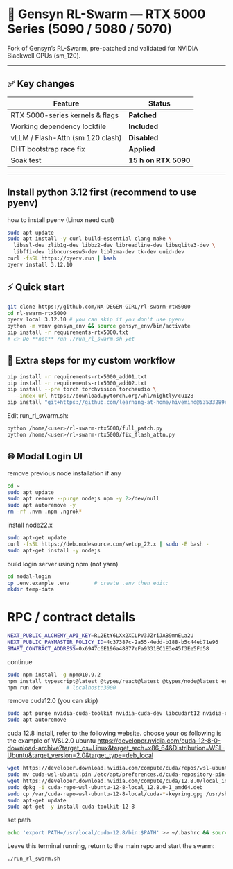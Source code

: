 # 🚀 Gensyn RL-Swarm — RTX 5000 Series (5090 / 5080 / 5070)

Fork of Gensyn’s RL-Swarm, pre-patched and validated for NVIDIA Blackwell GPUs (sm_120).

---

## ✅ Key changes
| Feature | Status |
|---------|--------|
| RTX 5000-series kernels & flags | **Patched** |
| Working dependency lockfile    | **Included** |
| vLLM / Flash-Attn (sm 120 clash) | **Disabled** |
| DHT bootstrap race fix         | **Applied** |
| Soak test                      | **15 h on RTX 5090** |

---

## Install python 3.12 first (recommend to use pyenv)
how to install pyenv (Linux need curl)
```bash
sudo apt update
sudo apt install -y curl build-essential clang make \
  libssl-dev zlib1g-dev libbz2-dev libreadline-dev libsqlite3-dev \
  libffi-dev libncursesw5-dev liblzma-dev tk-dev uuid-dev
curl -fsSL https://pyenv.run | bash
pyenv install 3.12.10
```

## ⚡ Quick start
```bash
git clone https://github.com/NA-DEGEN-GIRL/rl-swarm-rtx5000
cd rl-swarm-rtx5000
pyenv local 3.12.10 # you can skip if you don't use pyenv
python -m venv gensyn_env && source gensyn_env/bin/activate
pip install -r requirements-rtx5000.txt
# 👉 Do **not** run ./run_rl_swarm.sh yet
```

## 🔧 Extra steps for my custom workflow
```bash
pip install -r requirements-rtx5000_add01.txt
pip install -r requirements-rtx5000_add02.txt
pip install --pre torch torchvision torchaudio \
  --index-url https://download.pytorch.org/whl/nightly/cu128
pip install "git+https://github.com/learning-at-home/hivemind@53533289edfeb1f9b2f5917cbae66fe50cfa2548#egg=hivemind"
```
Edit run_rl_swarm.sh:
```bash
python /home/<user>/rl-swarm-rtx5000/full_patch.py
python /home/<user>/rl-swarm-rtx5000/fix_flash_attn.py
```

## 🌐 Modal Login UI
remove previous node installation if any
```bash
cd ~
sudo apt update
sudo apt remove --purge nodejs npm -y 2>/dev/null
sudo apt autoremove -y
rm -rf .nvm .npm .ngrok*
```
install node22.x
```bash
sudo apt-get update
curl -fsSL https://deb.nodesource.com/setup_22.x | sudo -E bash -
sudo apt-get install -y nodejs
```
build login server using npm (not yarn)
```bash
cd modal-login
cp .env.example .env        # create .env then edit:
mkdir temp-data
```
# RPC / contract details
```bash
NEXT_PUBLIC_ALCHEMY_API_KEY=RL2EtY6LXx2XCLPV3JZriJAB9mnELa2U
NEXT_PUBLIC_PAYMASTER_POLICY_ID=4c37387c-2a55-4edd-b188-b5c44eb71e96
SMART_CONTRACT_ADDRESS=0x6947c6E196a48B77eFa9331EC1E3e45f3Ee5Fd58
```
continue
```bash
sudo npm install -g npm@10.9.2
npm install typescript@latest @types/react@latest @types/node@latest eslint-config-next@latest
npm run dev        # localhost:3000
```
remove cuda12.0 (you can skip)
```bash
sudo apt purge nvidia-cuda-toolkit nvidia-cuda-dev libcudart12 nvidia-cuda-gdb
sudo apt autoremove
```
cuda 12.8 install, refer to the following website. choose your os
following is the example of WSL2.0 ubuntu
https://developer.nvidia.com/cuda-12-8-0-download-archive?target_os=Linux&target_arch=x86_64&Distribution=WSL-Ubuntu&target_version=2.0&target_type=deb_local
```bash
wget https://developer.download.nvidia.com/compute/cuda/repos/wsl-ubuntu/x86_64/cuda-wsl-ubuntu.pin
sudo mv cuda-wsl-ubuntu.pin /etc/apt/preferences.d/cuda-repository-pin-600
wget https://developer.download.nvidia.com/compute/cuda/12.8.0/local_installers/cuda-repo-wsl-ubuntu-12-8-local_12.8.0-1_amd64.deb
sudo dpkg -i cuda-repo-wsl-ubuntu-12-8-local_12.8.0-1_amd64.deb
sudo cp /var/cuda-repo-wsl-ubuntu-12-8-local/cuda-*-keyring.gpg /usr/share/keyrings/
sudo apt-get update
sudo apt-get -y install cuda-toolkit-12-8
```
set path
```bash
echo 'export PATH=/usr/local/cuda-12.8/bin:$PATH' >> ~/.bashrc && source ~/.bashrc
```


Leave this terminal running, return to the main repo and start the swarm:
```bash
./run_rl_swarm.sh
```
